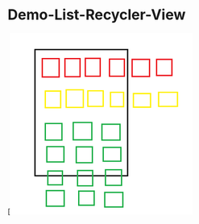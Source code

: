 # Demo-List-Recycler-View
[![](https://github.com/ngtien137/Demo-List-Recycler-View/blob/main/image/image.png)
